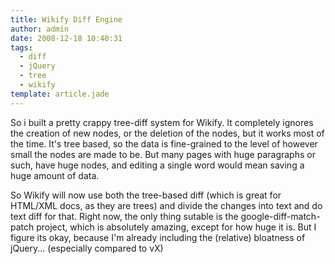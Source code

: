 ```yaml
---
title: Wikify Diff Engine
author: admin
date: 2008-12-18 10:40:31
tags: 
  - diff
  - jQuery
  - tree
  - wikify
template: article.jade
---
```


So i built a pretty crappy tree-diff system for Wikify. It completely ignores the creation of new nodes, or the deletion of the nodes, but it works most of the time. It's tree based, so the data is fine-grained to the level of however small the nodes are made to be. But many pages with huge paragraphs or such, have huge nodes, and editing a single word would mean saving a huge amount of data.

So Wikify will now use both the tree-based diff (which is great for HTML/XML docs, as they are trees) and divide the changes into text and do text diff for that. Right now, the only thing sutable is the google-diff-match-patch project, which is absolutely amazing, except for how huge it is. But I figure its okay, because I'm already including the (relative) bloatness of jQuery... (especially compared to vX)
